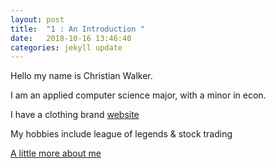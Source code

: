 ```yaml
---
layout: post
title:  "1 : An Introduction "
date:   2018-10-16 13:46:40
categories: jekyll update
---
```


Hello my name is Christian Walker.

I am an applied computer science major, with a minor in econ.

I have a clothing brand [website][website]

My hobbies include league of legends & stock trading

[A little more about me](https://businessjournaldaily.com/walker-shapes-clay-learns-lessons/)

[website]: http://animatrapparel.com
